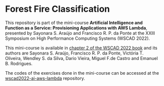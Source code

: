 # Forest Fire Classification

This repository is part of the mini-course **Artificial Intelligence and Function as a Service: Provisioning Applications with AWS Lambda**, presented by Sayonara S. Araújo and Francisco R. P. da Ponte at the XXIII Symposium on High Performance Computing Systems (WSCAD 2022). 

This mini-course is available in [chapter 2 of the WSCAD 2022 book](https://sol.sbc.org.br/livros/index.php/sbc/catalog/view/109/489/762-1) and its authors are Sayonara S. Araújo, Francisco R. P. da Ponte, Victória T. Oliveira, Wendley S. da Silva, Dario Vieira, Miguel F.de Castro and Emanuel B. Rodrigues.

The codes of the exercises done in the mini-course can be accessed at the [wscad2022-ai-aws-lambda](https://github.com/sayonarasantos/wscad2022-ai-aws-lambda) repository.
